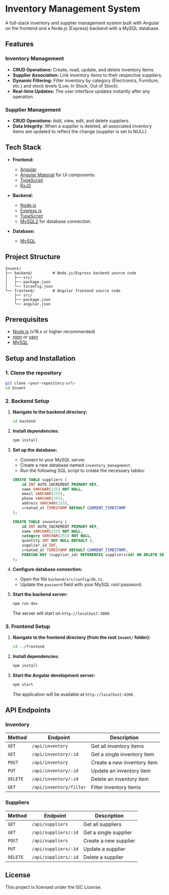 # Inventory Management System

A full-stack inventory and supplier management system built with Angular on the frontend and a Node.js (Express) backend with a MySQL database.

## Features

### Inventory Management
- **CRUD Operations:** Create, read, update, and delete inventory items.
- **Supplier Association:** Link inventory items to their respective suppliers.
- **Dynamic Filtering:** Filter inventory by category (Electronics, Furniture, etc.) and stock levels (Low, In Stock, Out of Stock).
- **Real-time Updates:** The user interface updates instantly after any operation.

### Supplier Management
- **CRUD Operations:** Add, view, edit, and delete suppliers.
- **Data Integrity:** When a supplier is deleted, all associated inventory items are updated to reflect the change (supplier is set to NULL).

## Tech Stack

- **Frontend:**
  - [Angular](https://angular.io/)
  - [Angular Material](https://material.angular.io/) for UI components.
  - [TypeScript](https://www.typescriptlang.org/)
  - [RxJS](https://rxjs.dev/)

- **Backend:**
  - [Node.js](https://nodejs.org/)
  - [Express.js](https://expressjs.com/)
  - [TypeScript](https://www.typescriptlang.org/)
  - [MySQL2](https://github.com/sidorares/node-mysql2) for database connection.

- **Database:**
  - [MySQL](https://www.mysql.com/)

## Project Structure

```
Invent/
├── backend/         # Node.js/Express backend source code
│   ├── src/
│   ├── package.json
│   └── tsconfig.json
└── frontend/        # Angular frontend source code
    ├── src/
    ├── package.json
    └── angular.json
```

## Prerequisites

- [Node.js](https://nodejs.org/en/download/) (v18.x or higher recommended)
- [npm](https://www.npmjs.com/get-npm) or [yarn](https://yarnpkg.com/)
- [MySQL](https://dev.mysql.com/downloads/mysql/)

## Setup and Installation

### 1. Clone the repository

```bash
git clone <your-repository-url>
cd Invent
```

### 2. Backend Setup

1.  **Navigate to the backend directory:**
    ```bash
    cd backend
    ```

2.  **Install dependencies:**
    ```bash
    npm install
    ```

3.  **Set up the database:**
    - Connect to your MySQL server.
    - Create a new database named `inventory_management`.
    - Run the following SQL script to create the necessary tables:

    ```sql
    CREATE TABLE suppliers (
        id INT AUTO_INCREMENT PRIMARY KEY,
        name VARCHAR(255) NOT NULL,
        email VARCHAR(255),
        phone VARCHAR(255),
        address VARCHAR(255),
        created_at TIMESTAMP DEFAULT CURRENT_TIMESTAMP
    );

    CREATE TABLE inventory (
        id INT AUTO_INCREMENT PRIMARY KEY,
        name VARCHAR(255) NOT NULL,
        category VARCHAR(255) NOT NULL,
        quantity INT NOT NULL DEFAULT 0,
        supplier_id INT,
        created_at TIMESTAMP DEFAULT CURRENT_TIMESTAMP,
        FOREIGN KEY (supplier_id) REFERENCES suppliers(id) ON DELETE SET NULL
    );
    ```

4.  **Configure database connection:**
    - Open the file `backend/src/config/db.ts`.
    - Update the `password` field with your MySQL root password.

5.  **Start the backend server:**
    ```bash
    npm run dev
    ```
    The server will start on `http://localhost:3000`.

### 3. Frontend Setup

1.  **Navigate to the frontend directory (from the root `Invent/` folder):**
    ```bash
    cd ../frontend
    ```

2.  **Install dependencies:**
    ```bash
    npm install
    ```

3.  **Start the Angular development server:**
    ```bash
    npm start
    ```
    The application will be available at `http://localhost:4200`.

## API Endpoints

### Inventory

| Method | Endpoint             | Description                  |
|--------|----------------------|------------------------------|
| `GET`  | `/api/inventory`     | Get all inventory items      |
| `GET`  | `/api/inventory/:id` | Get a single inventory item  |
| `POST` | `/api/inventory`     | Create a new inventory item  |
| `PUT`  | `/api/inventory/:id` | Update an inventory item     |
| `DELETE`| `/api/inventory/:id` | Delete an inventory item     |
| `GET`  | `/api/inventory/filter`| Filter inventory items       |

### Suppliers

| Method | Endpoint           | Description            |
|--------|--------------------|------------------------|
| `GET`  | `/api/suppliers`   | Get all suppliers      |
| `GET`  | `/api/suppliers/:id`| Get a single supplier  |
| `POST` | `/api/suppliers`   | Create a new supplier  |
| `PUT`  | `/api/suppliers/:id`| Update a supplier      |
| `DELETE`| `/api/suppliers/:id`| Delete a supplier      |

## License

This project is licensed under the ISC License.
